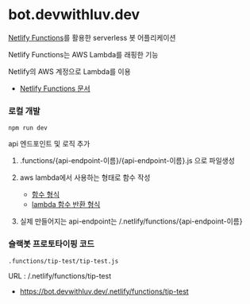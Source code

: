 # bot.devwithluv.dev

[Netlify Functions](https://www.netlify.com/products/functions/)를 활용한 serverless 봇 어플리케이션

Netlify Functions는 AWS Lambda를 래핑한 기능

Netlify의 AWS 계정으로 Lambda를 이용

- [Netlify Functions 문서](https://docs.netlify.com/functions/overview/#manage-your-serverless-functions)

### 로컬 개발

```
npm run dev
```

api 엔드포인트 및 로직 추가

1. .functions/{api-endpoint-이름}/{api-endpoint-이름}.js 으로 파일생성

1. aws lambda에서 사용하는 형태로 함수 작성

   - [함수 형식](https://docs.aws.amazon.com/ko_kr/lambda/latest/dg/nodejs-prog-model-handler.html)
   - [lambda 함수 반환 형식](https://docs.aws.amazon.com/ko_kr/apigateway/latest/developerguide/set-up-lambda-proxy-integrations.html#api-gateway-simple-proxy-for-lambda-output-format)
  
1. 실제 만들어지는 api-endpoint는 /.netlify/functions/{api-endpoint-이름}

### 슬랙봇 프로토타이핑 코드


```
.functions/tip-test/tip-test.js
```

URL : /.netlify/functions/tip-test

   - https://bot.devwithluv.dev/.netlify/functions/tip-test

